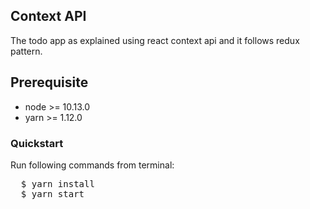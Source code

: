 ## Context API

The todo app as explained using react context api and it follows redux pattern.

## Prerequisite
<ul>
  <li>node >= 10.13.0</li>
  <li>yarn >= 1.12.0</li>
</ul>

### Quickstart

Run following commands from terminal:<br/>

<pre>
  $ yarn install
  $ yarn start
</pre>


